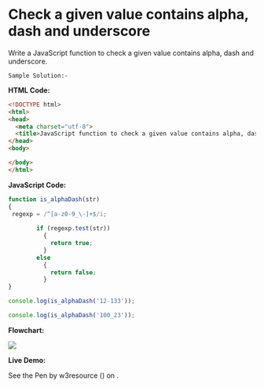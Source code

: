 # Check a given value contains alpha, dash and underscore

Write a JavaScript function to check a given value contains alpha, dash and underscore.

```
Sample Solution:-
```

**HTML Code:**

```html
<!DOCTYPE html>
<html>
<head>
  <meta charset="utf-8">
  <title>JavaScript function to check a given value contains alpha, dash and underscore</title>
</head>
<body>

</body>
</html>

```

**JavaScript Code:**

```js
function is_alphaDash(str)
{
 regexp = /^[a-z0-9_\-]+$/i;
  
        if (regexp.test(str))
          {
            return true;
          }
        else
          {
            return false;
          }
}

console.log(is_alphaDash('12-133'));

console.log(is_alphaDash('100_23'));

```

**Flowchart:**

![](https://www.w3resource.com/w3r_images/javascript-regexp-exercise-20.png)  

**Live Demo:**

<section class="expand-codepen"><p data-height="380" data-theme-id="0" data-slug-hash="jGLepN" data-default-tab="js,result" data-user="w3resource" data-embed-version="2" data-pen-title="JavaScript - common-editor-exercises" data-editable="true" class="codepen">See the Pen by w3resource () on .</p><codepen></codepen></section>